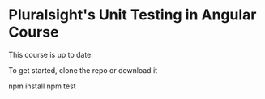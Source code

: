 # Pluralsight's Unit Testing in Angular Course
This course is up to date.

To get started, clone the repo or download it

npm install
npm test
